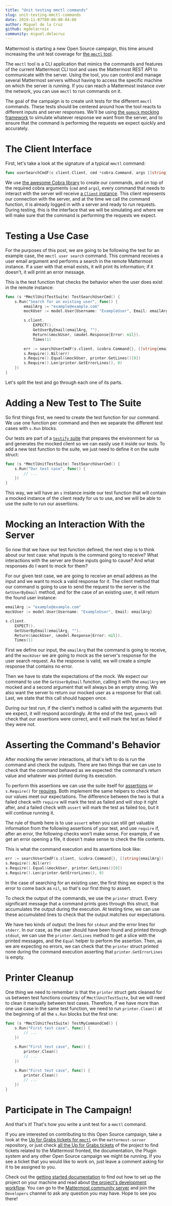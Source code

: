```yaml
---
title: "Unit testing mmctl commands"
slug: unit-testing-mmctl-commands
date: 2019-11-07T00:00:00-04:00
author: Miguel de la Cruz
github: mgdelacroix
community: miguel.delacruz
---
```


Mattermost is starting a new Open Source campaign, this time around increasing the unit test coverage for [the `mmctl` tool](https://github.com/mattermost/mmctl).

The `mmctl` tool is a CLI application that mimics the commands and features of the current Mattermost CLI tool and uses the Mattermost REST API to communicate with the server. Using the tool, you can control and manage several Mattermost servers without having to access the specific machine on which the server is running. If you can reach a Mattermost instance over the network, you can use `mmctl` to run commands on it.

The goal of the campaign is to create unit tests for the different `mmctl` commands. These tests should be centered around how the tool reacts to different inputs and server responses. We'll be using [the `gomock` mocking framework](https://github.com/golang/mock) to simulate whatever response we want from the server, and to ensure that the command is performing the requests we expect quickly and accurately.

# The Client Interface

First, let's take a look at the signature of a typical `mmctl` command:

```go
func userSearchCmdF(c client.Client, cmd *cobra.Command, args []string) error { }
```

We use [the awesome Cobra library](https://github.com/spf13/cobra) to create our commands, and on top of the required cobra arguments (`cmd` and `args`), every command that needs to interact with the server will receive [a `Client` instance](https://github.com/mattermost/mmctl/blob/master/client/client.go). This client represents our connection with the server, and at the time we call the command function, it is already logged in with a server and ready to run requests. During testing, this is the interface that we will be simulating and where we will make sure that the command is performing the requests we expect.

# Testing a Use Case

For the purposes of this post, we are going to be following the test for an example case, the `mmctl user search` command. This command receives a user email argument and performs a search in the remote Mattermost instance. If a user with that email exists, it will print its information; if it doesn't, it will print an error message.

This is the test function that checks the behavior when the user does exist in the remote instance:

```go
func (s *MmctlUnitTestSuite) TestSearchUserCmd() {
	s.Run("Search for an existing user", func() {
		emailArg := "example@example.com"
		mockUser := model.User{Username: "ExampleUser", Email: emailArg}

		s.client.
			EXPECT().
			GetUserByEmail(emailArg, "").
			Return(&mockUser, &model.Response{Error: nil}).
			Times(1)

		err := searchUserCmdF(s.client, &cobra.Command{}, []string{emailArg})
		s.Require().Nil(err)
		s.Require().Equal(&mockUser, printer.GetLines()[0])
		s.Require().Len(printer.GetErrorLines(), 0)
	})
}
```

Let's split the test and go through each one of its parts.

# Adding a New Test to The Suite

So first things first, we need to create the test function for our command. We use one function per command and then we separate the different test cases with `s.Run` blocks.

Our tests are part of a [`testify` suite](https://godoc.org/github.com/stretchr/testify/suite) that prepares the environment for us and generates the mocked client so we can easily use it inside our tests. To add a new test function to the suite, we just need to define it on the suite struct:

```go
func (s *MmctlUnitTestSuite) TestSearchUserCmd() {
    s.Run("Our test case", func() {
        // ...
    })
}
```

This way, we will have an `s` instance inside our test function that will contain a mocked instance of the client ready for us to use, and we will be able to use the suite to run our assertions.

# Mocking an Interaction With the Server

So now that we have our test function defined, the next step is to think about our test case: what inputs is the command going to receive? What interactions with the server are those inputs going to cause? And what responses do I want to mock for them?

For our given test case, we are going to receive an email address as the input and we want to mock a valid response for it. The client method that our command is going to use to send the request to the server is the `GetUserByEmail` method, and for the case of an existing user, it will return the found user instance:

```go
emailArg := "example@example.com"
mockUser := model.User{Username: "ExampleUser", Email: emailArg}

s.client.
	EXPECT().
	GetUserByEmail(emailArg, "").
	Return(&mockUser, &model.Response{Error: nil}).
	Times(1)
```

First we define our input, the `emailArg` that the command is going to receive, and the `mockUser` we are going to mock as the server's response for the user search request. As the response is valid, we will create a simple response that contains no error.

Then we have to state the expectations of the mock. We expect our command to use the `GetUserByEmail` function, calling it with the `emailArg` we mocked and a second argument that will always be an empty string. We also want the server to return our mocked user as a response for that call. Last, we state that this call should happen once.

During our test run, if the client's method is called with the arguments that we expect, it will respond accordingly. At the end of the test, `gomock` will check that our assertions were correct, and it will mark the test as failed if they were not.

# Asserting the Command's Behavior

After mocking the server interactions, all that's left to do is run the command and check the outputs. There are two things that we can use to check that the command behaved as we expected: the command's return value and whatever was printed during its execution.

To perform this assertions we can use the suite itself for [assertions](https://godoc.org/github.com/stretchr/testify/assert) or `s.Require()` for [requires](https://godoc.org/github.com/stretchr/testify/require). Both implement the same helpers to check that our values meet our expectations. The difference between the two is that a failed check with `require` will mark the test as failed and will stop it right after, and a failed check with `assert` will mark the test as failed too, but it will continue running it.

The rule of thumb here is to use `assert` when you can still get valuable information from the following assertions of your test, and use `require` if, after an error, the following checks won't make sense. For example, if we get an error opening a file, it doesn't make sense to check the file contents.

This is what the command execution and its assertions look like:

```go
err := searchUserCmdF(s.client, &cobra.Command{}, []string{emailArg})
s.Require().Nil(err)
s.Require().Equal(&mockUser, printer.GetLines()[0])
s.Require().Len(printer.GetErrorLines(), 0)
```

In the case of searching for an existing user, the first thing we expect is the error to come back as `nil`, so that's our first thing to assert.

To check the output of the commands, we use the `printer` struct. Every significant message that a command prints goes through this struct, that accumulates the output during the execution. At testing time, we can use these accumulated lines to check that the output matches our expectations.

We have two kinds of output: the lines for `stdout` and the error lines for `stderr`. In our case, as the user should have been found and printed through `stdout`, we can use the `printer.GetLines` method to get a slice with the printed messages, and the `Equal` helper to perform the assertion. Then, as we are expecting no errors, we can check that the `printer` struct printed none during the command execution asserting that `printer.GetErrorLines` is empty.

# Printer Cleanup

One thing we need to remember is that the `printer` struct gets cleaned for us between test functions courtesy of `MmctlUnitTestSuite`, but we will need to clean it manually between test cases. Therefore, if we have more than one use case in the same test function, we need to run `printer.Clean()` at the beginning of all the `s.Run` blocks but the first one:

```go
func (s *MmctlUnitTestSuite) TestMyCommandCmd() {
    s.Run("First test case", func() {
        // ...
    })

    s.Run("First test case", func() {
        printer.Clean()
        // ...
    })

    s.Run("First test case", func() {
        printer.Clean()
        // ...
    })
}
```

# Participate in The Campaign!

And that's it! That's how you write a unit test for a `mmctl` command.

If you are interested on contributing to this Open Source campaign, take a look at the [Up for Grabs tickets for `mmctl`](https://github.com/mattermost/mattermost-server/issues?q=is%3Aissue+is%3Aopen+label%3A%22Up+For+Grabs%22+label%3AArea%2Fmmtcl) on the `mattermost-server` repository, or just check [all the Up for Grabs tickets](https://github.com/mattermost/mattermost-server/issues?q=is%3Aissue+is%3Aopen+label%3A%22Up+For+Grabs%22) of the project to find tickets related to the Mattermost fronted, the documentation, the Plugin system and any other Open Source campaign we might be running. If you see a ticket that you would like to work on, just leave a comment asking for it to be assigned to you.

Check out the [getting started documentation](https://developers.mattermost.com/contribute/getting-started/) to find out how to set up the project on your machine and read about [the project's development workflow](https://developers.mattermost.com/contribute/server/developer-workflow/). You can go to the [Mattermost community server](community.mattermost.com/) and join the `Developers` channel to ask any question you may have. Hope to see you there!
